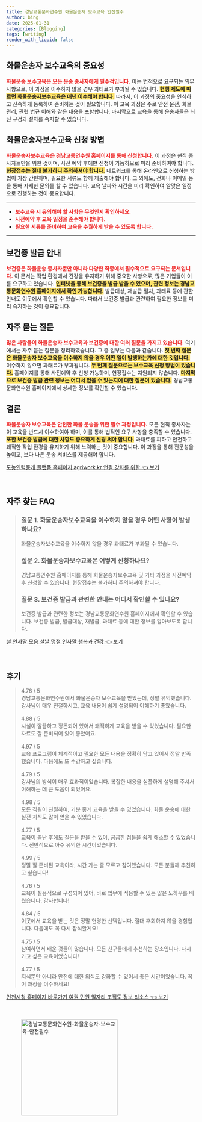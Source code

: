 ```yaml
---
title: 경남교통문화연수원 화물운송자 보수교육 안전필수
author: bing
date: 2025-01-31
categories: [Blogging]
tags: [writing]
render_with_liquid: false
---
```



<h2 id='화물운송자 보수교육의 중요성'>화물운송자 보수교육의 중요성</h2>

<p><b><span style="color: #ee2323;">화물운송 보수교육은 모든 운송 종사자에게 필수적입니다.</span></b> 이는 법적으로 요구되는 의무 사항으로, 이 과정을 이수하지 않을 경우 과태료가 부과될 수 있습니다. <b><span style="background-color: #ffe066;">현행 제도에 따르면 화물운송자보수교육은 매년 이수해야 합니다.</span></b> 따라서, 이 과정의 중요성을 인식하고 신속하게 등록하여 준비하는 것이 필요합니다. 이 교육 과정은 주로 안전 운전, 화물 관리, 관련 법규 이해와 같은 내용을 포함합니다. 마지막으로 교육을 통해 운송자들은 최신 규정과 절차를 숙지할 수 있습니다.</p>

<h2 id='신청 방법'>화물운송자보수교육 신청 방법</h2>

<p><b><span style="color: #ee2323;">화물운송자보수교육은 경남교통연수원 홈페이지를 통해 신청합니다.</span></b> 이 과정은 현직 종사자들만을 위한 것이며, 사전 예약 후에만 신청이 가능하므로 미리 준비하여야 합니다. <b><span style="background-color: #ffe066;">현장접수는 절대 불가하니 주의하셔야 합니다.</span></b> 네트워크를 통해 온라인으로 신청하는 방법이 가장 간편하며, 필요한 서류도 함께 제출해야 합니다. 그 외에도, 전화나 이메일 등을 통해 자세한 문의를 할 수 있습니다. 교육 날짜와 시간을 미리 확인하여 알맞은 일정으로 진행하는 것이 중요합니다.</p>

<hr />

<ul>
    <li><b><span style="color: #ee2323;">보수교육 시 유의해야 할 사항은 무엇인지 확인하세요.</span></b></li>
    <li><b><span style="color: #ee2323;">사전예약 후 교육 일정을 준수해야 합니다.</span></b></li>
    <li><b><span style="color: #ee2323;">필요한 서류를 준비하여 교육을 수월하게 받을 수 있도록 합니다.</span></b></li>
</ul>

<hr />

<h2 id='보건증 발급 안내'>보건증 발급 안내</h2>

<p><b><span style="color: #ee2323;">보건증은 화물운송 종사자뿐만 아니라 다양한 직종에서 필수적으로 요구되는 문서입니다.</span></b> 이 문서는 작업 환경에서 건강을 유지하기 위해 중요한 사항으로, 많은 기업들이 이를 요구하고 있습니다. <b><span style="background-color: #ffe066;">인터넷을 통해 보건증을 발급 받을 수 있으며, 관련 정보는 경남교통문화연수원 홈페이지에서 확인 가능합니다.</span></b> 발급대상, 재발급 절차, 과태료 등에 관한 안내도 이곳에서 확인할 수 있습니다. 따라서 보건증 발급과 관련하여 필요한 정보를 미리 숙지하는 것이 중요합니다.</p>

<h2 id='자주 묻는 질문'>자주 묻는 질문</h2>

<p><b><span style="color: #ee2323;">많은 사람들이 화물운송자 보수교육과 보건증에 대한 여러 질문을 가지고 있습니다.</span></b> 여기에서는 자주 묻는 질문을 정리하였습니다. 그 중 일부는 다음과 같습니다. <b><span style="background-color: #ffe066;">첫 번째 질문은 화물운송자 보수교육을 이수하지 않을 경우 어떤 일이 발생하는가에 대한 것입니다.</span></b> 이수하지 않으면 과태료가 부과됩니다. <b><span style="background-color: #ffe066;">두 번째 질문으로는 보수교육 신청 방법이 있습니다.</span></b> 홈페이지를 통해 사전예약 후 신청 가능하며, 현장접수는 지원되지 않습니다. <b><span style="background-color: #ffe066;">마지막으로 보건증 발급 관련 정보는 어디서 얻을 수 있는지에 대한 질문이 있습니다.</span></b> 경남교통문화연수원 홈페이지에서 상세한 정보를 확인할 수 있습니다.</p>

<h2 id='결론'>결론</h2>

<p><b><span style="color: #ee2323;">화물운송자 보수교육은 안전한 화물 운송을 위한 필수 과정입니다.</span></b> 모든 현직 종사자는 이 교육을 반드시 이수하여야 하며, 이를 통해 법적인 요구 사항을 충족할 수 있습니다. <b><span style="background-color: #ffe066;">또한 보건증 발급에 대한 사항도 중요하게 신경 써야 합니다.</span></b> 과태료를 피하고 안전하고 쾌적한 작업 환경을 유지하기 위해 노력하는 것이 중요합니다. 이 과정을 통해 전문성을 높이고, 보다 나은 운송 서비스를 제공해야 합니다.</p>


<p><a class="click-button" title="도농인력중개 플랫폼 홈페이지 agriwork.kr 연결 강화를 위한" href="https://yellowplanner.github.io/posts/%EB%8F%84%EB%86%8D%EC%9D%B8%EB%A0%A5%EC%A4%91%EA%B0%9C-%ED%94%8C%EB%9E%AB%ED%8F%BC-%ED%99%88%ED%8E%98%EC%9D%B4%EC%A7%80-agriwork.kr-%EC%97%B0%EA%B2%B0-%EA%B0%95%ED%99%94%EB%A5%BC-%EC%9C%84%ED%95%9C/" rel="dofollow">도농인력중개 플랫폼 홈페이지 agriwork.kr 연결 강화를 위한 👈 보기</a></p><br>
<h2 id='자주_찾는_FAQ'>자주 찾는 FAQ</h2>
<div itemscope="" itemtype="https://schema.org/FAQPage">
<blockquote>
<div itemscope="" itemprop="mainEntity" itemtype="https://schema.org/Question">
<h3 itemprop="name">질문 1. 화물운송자보수교육을 이수하지 않을 경우 어떤 사항이 발생하나요?</h3>
<div itemscope="" itemprop="acceptedAnswer" itemtype="https://schema.org/Answer">
<span itemprop="text">
<p>화물운송자보수교육을 이수하지 않을 경우 과태료가 부과될 수 있습니다.</p>
</span>
</div>
</div>
<div itemscope="" itemprop="mainEntity" itemtype="https://schema.org/Question">
<h3 itemprop="name">질문 2. 화물운송자보수교육은 어떻게 신청하나요?</h3>
<div itemscope="" itemprop="acceptedAnswer" itemtype="https://schema.org/Answer">
<span itemprop="text">
<p>경남교통연수원 홈페이지를 통해 화물운송자보수교육 및 기타 과정을 사전예약 후 신청할 수 있습니다. 현장접수는 불가하니 주의하셔야 합니다.</p>
</span>
</div>
</div>
<div itemscope="" itemprop="mainEntity" itemtype="https://schema.org/Question">
<h3 itemprop="name">질문 3. 보건증 발급과 관련한 안내는 어디서 확인할 수 있나요?</h3>
<div itemscope="" itemprop="acceptedAnswer" itemtype="https://schema.org/Answer">
<span itemprop="text">
<p>보건증 발급과 관련한 정보는 경남교통문화연수원 홈페이지에서 확인할 수 있습니다. 보건증 발급, 발급대상, 재발급, 과태료 등에 대한 정보를 알아보도록 합니다.</p>
</span>
</div>
</div>
</blockquote>
</div>
<p><a class="click-button" title="설 인사말 모음 설날 명절 인사말 행복과 건강" href="https://yellowplanner.github.io/posts/%EC%84%A4-%EC%9D%B8%EC%82%AC%EB%A7%90-%EB%AA%A8%EC%9D%8C-%EC%84%A4%EB%82%A0-%EB%AA%85%EC%A0%88-%EC%9D%B8%EC%82%AC%EB%A7%90-%ED%96%89%EB%B3%B5%EA%B3%BC-%EA%B1%B4%EA%B0%95/" rel="dofollow">설 인사말 모음 설날 명절 인사말 행복과 건강 👈 보기</a></p><br>
<h2 id='후기'>후기</h2>
<div itemscope itemtype="https://schema.org/Product">
  <blockquote>
  <div itemprop="review" itemscope itemtype="https://schema.org/Review">
      <div itemprop="reviewRating" itemscope itemtype="https://schema.org/Rating"> <span itemprop="ratingValue">4.76</span> / <span itemprop="bestRating">5</span> </div>
      <span itemprop="reviewBody">경남교통문화연수원에서 화물운송자 보수교육을 받았는데, 정말 유익했습니다. 강사님이 매우 친절하시고, 교육 내용이 쉽게 설명되어 이해하기 좋았습니다.</span>
  </div>
  <br>
  <div itemprop="review" itemscope itemtype="https://schema.org/Review">
      <div itemprop="reviewRating" itemscope itemtype="https://schema.org/Rating"> <span itemprop="ratingValue">4.88</span> / <span itemprop="bestRating">5</span> </div>
      <span itemprop="reviewBody">시설이 깔끔하고 정돈되어 있어서 쾌적하게 교육을 받을 수 있었습니다. 필요한 자료도 잘 준비되어 있어 좋았어요.</span>
  </div>
  <br>
  <div itemprop="review" itemscope itemtype="https://schema.org/Review">
      <div itemprop="reviewRating" itemscope itemtype="https://schema.org/Rating"> <span itemprop="ratingValue">4.97</span> / <span itemprop="bestRating">5</span> </div>
      <span itemprop="reviewBody">교육 프로그램이 체계적이고 필요한 모든 내용을 정확히 담고 있어서 정말 만족했습니다. 다음에도 또 수강하고 싶습니다.</span>
  </div>
  <br>
  <div itemprop="review" itemscope itemtype="https://schema.org/Review">
      <div itemprop="reviewRating" itemscope itemtype="https://schema.org/Rating"> <span itemprop="ratingValue">4.79</span> / <span itemprop="bestRating">5</span> </div>
      <span itemprop="reviewBody">강사님의 방식이 매우 효과적이었습니다. 복잡한 내용을 심플하게 설명해 주셔서 이해하는 데 큰 도움이 되었어요.</span>
  </div>
  <br>
  <div itemprop="review" itemscope itemtype="https://schema.org/Review">
      <div itemprop="reviewRating" itemscope itemtype="https://schema.org/Rating"> <span itemprop="ratingValue">4.98</span> / <span itemprop="bestRating">5</span> </div>
      <span itemprop="reviewBody">모든 직원이 친절하여, 기분 좋게 교육을 받을 수 있었습니다. 화물 운송에 대한 실전 지식도 많이 얻을 수 있었습니다.</span>
  </div>
  <br>
  <div itemprop="review" itemscope itemtype="https://schema.org/Review">
      <div itemprop="reviewRating" itemscope itemtype="https://schema.org/Rating"> <span itemprop="ratingValue">4.77</span> / <span itemprop="bestRating">5</span> </div>
      <span itemprop="reviewBody">교육이 끝난 후에도 질문을 받을 수 있어, 궁금한 점들을 쉽게 해소할 수 있었습니다. 전반적으로 아주 유익한 시간이었습니다.</span>
  </div>
  <br>
  <div itemprop="review" itemscope itemtype="https://schema.org/Review">
      <div itemprop="reviewRating" itemscope itemtype="https://schema.org/Rating"> <span itemprop="ratingValue">4.99</span> / <span itemprop="bestRating">5</span> </div>
      <span itemprop="reviewBody">정말 잘 준비된 교육이라, 시간 가는 줄 모르고 참여했습니다. 모든 분들께 추천하고 싶습니다!</span>
  </div>
  <br>
  <div itemprop="review" itemscope itemtype="https://schema.org/Review">
      <div itemprop="reviewRating" itemscope itemtype="https://schema.org/Rating"> <span itemprop="ratingValue">4.76</span> / <span itemprop="bestRating">5</span> </div>
      <span itemprop="reviewBody">교육이 실용적으로 구성되어 있어, 바로 업무에 적용할 수 있는 많은 노하우를 배웠습니다. 감사합니다!</span>
  </div>
  <br>
  <div itemprop="review" itemscope itemtype="https://schema.org/Review">
      <div itemprop="reviewRating" itemscope itemtype="https://schema.org/Rating"> <span itemprop="ratingValue">4.84</span> / <span itemprop="bestRating">5</span> </div>
      <span itemprop="reviewBody">이곳에서 교육을 받는 것은 정말 현명한 선택입니다. 절대 후회하지 않을 경험입니다. 다음에도 꼭 다시 참석할게요!</span>
  </div>
  <br>
  <div itemprop="review" itemscope itemtype="https://schema.org/Review">
      <div itemprop="reviewRating" itemscope itemtype="https://schema.org/Rating"> <span itemprop="ratingValue">4.75</span> / <span itemprop="bestRating">5</span> </div>
      <span itemprop="reviewBody">참여하면서 배운 것들이 많습니다. 모든 친구들에게 추천하는 장소입니다. 다시 가고 싶은 교육이었습니다!</span>
  </div>
  <br>
  <div itemprop="review" itemscope itemtype="https://schema.org/Review">
      <div itemprop="reviewRating" itemscope itemtype="https://schema.org/Rating"> <span itemprop="ratingValue">4.77</span> / <span itemprop="bestRating">5</span> </div>
      <span itemprop="reviewBody">지식뿐만 아니라 안전에 대한 의식도 강화할 수 있어서 좋은 시간이었습니다. 꼭 이 과정을 이수하세요!</span>
  </div>
  </blockquote>
</div>
<p><a class="click-button" title="인천시청 홈페이지 바로가기 여권 민원 일자리 조직도 정보 리소스" href="https://yellowplanner.github.io/posts/%EC%9D%B8%EC%B2%9C%EC%8B%9C%EC%B2%AD-%ED%99%88%ED%8E%98%EC%9D%B4%EC%A7%80-%EB%B0%94%EB%A1%9C%EA%B0%80%EA%B8%B0-%EC%97%AC%EA%B6%8C-%EB%AF%BC%EC%9B%90-%EC%9D%BC%EC%9E%90%EB%A6%AC-%EC%A1%B0%EC%A7%81%EB%8F%84-%EC%A0%95%EB%B3%B4-%EB%A6%AC%EC%86%8C%EC%8A%A4/" rel="dofollow">인천시청 홈페이지 바로가기 여권 민원 일자리 조직도 정보 리소스 👈 보기</a></p><br>
<figure class="image"><img src="https://yellowplanner.github.io/assets/img/thumbnail/경남교통문화연수원-화물운송자-보수교육-안전필수.webp" alt="경남교통문화연수원-화물운송자-보수교육-안전필수" width="256" height="256"></figure>
